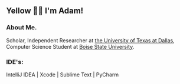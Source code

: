 ## Yellow 👋🏾 I'm Adam!
### About Me.<br>
Scholar, Independent Researcher at [the University of Texas at Dallas](https://www.utdallas.edu), Computer Science Student at [Boise State University](https://www.boisestate.edu). 

### IDE's:<br>
IntelliJ IDEA | Xcode | Sublime Text | PyCharm

